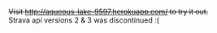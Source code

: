 ~~Visit http://aqueous-lake-9597.herokuapp.com/ to try it out.~~<br>
Strava api versions 2 & 3 was discontinued :(
